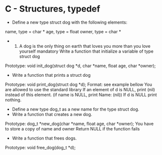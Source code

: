 # C - Structures, typedef
* Define a new type struct dog with the following elements:

name, type = char *
age, type = float
owner, type = char *
* 1. A dog is the only thing on earth that loves you more than you love yourself
mandatory
Write a function that initialize a variable of type struct dog

Prototype: void init_dog(struct dog *d, char *name, float age, char *owner);
* Write a function that prints a struct dog

Prototype: void print_dog(struct dog *d);
Format: see example bellow
You are allowed to use the standard library
If an element of d is NULL, print (nil) instead of this element. (if name is NULL, print Name: (nil))
If d is NULL print nothing.
* Define a new type dog_t as a new name for the type struct dog.
* Write a function that creates a new dog.

Prototype: dog_t *new_dog(char *name, float age, char *owner);
You have to store a copy of name and owner
Return NULL if the function fails
* Write a function that frees dogs.

Prototype: void free_dog(dog_t *d);
